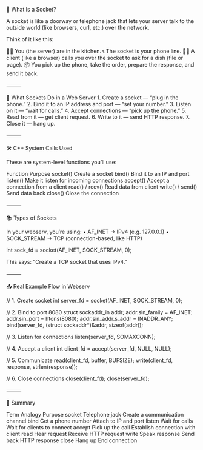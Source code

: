 

🧩 What Is a Socket?

A socket is like a doorway or telephone jack that lets your server talk to the outside world (like browsers, curl, etc.) over the network.

Think of it like this:

🧑‍🍳 You (the server) are in the kitchen.
📞 The socket is your phone line.
🧑‍💻 A client (like a browser) calls you over the socket to ask for a dish (file or page).
📦 You pick up the phone, take the order, prepare the response, and send it back.

⸻

🔧 What Sockets Do in a Web Server
	1.	Create a socket — “plug in the phone.”
	2.	Bind it to an IP address and port — “set your number.”
	3.	Listen on it — “wait for calls.”
	4.	Accept connections — “pick up the phone.”
	5.	Read from it — get client request.
	6.	Write to it — send HTTP response.
	7.	Close it — hang up.

⸻

🛠️ C++ System Calls Used

These are system-level functions you’ll use:

Function	Purpose
socket()	Create a socket
bind()	Bind it to an IP and port
listen()	Make it listen for incoming connections
accept()	Accept a connection from a client
read() / recv()	Read data from client
write() / send()	Send data back
close()	Close the connection



⸻

📚 Types of Sockets

In your webserv, you’re using:
	•	AF_INET → IPv4 (e.g. 127.0.0.1)
	•	SOCK_STREAM → TCP (connection-based, like HTTP)

int sock_fd = socket(AF_INET, SOCK_STREAM, 0);

This says: “Create a TCP socket that uses IPv4.”

⸻

📥 Real Example Flow in Webserv

// 1. Create socket
int server_fd = socket(AF_INET, SOCK_STREAM, 0);

// 2. Bind to port 8080
struct sockaddr_in addr;
addr.sin_family = AF_INET;
addr.sin_port = htons(8080);
addr.sin_addr.s_addr = INADDR_ANY;
bind(server_fd, (struct sockaddr*)&addr, sizeof(addr));

// 3. Listen for connections
listen(server_fd, SOMAXCONN);

// 4. Accept a client
int client_fd = accept(server_fd, NULL, NULL);

// 5. Communicate
read(client_fd, buffer, BUFSIZE);
write(client_fd, response, strlen(response));

// 6. Close connections
close(client_fd);
close(server_fd);



⸻

🧠 Summary

Term	Analogy	Purpose
socket	Telephone jack	Create a communication channel
bind	Get a phone number	Attach to IP and port
listen	Wait for calls	Wait for clients to connect
accept	Pick up the call	Establish connection with client
read	Hear request	Receive HTTP request
write	Speak response	Send back HTTP response
close	Hang up	End connection

